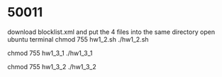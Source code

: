 # 50011
download blocklist.xml and put the 4 files into the same directory 
open ubuntu terminal 
 chmod 755 hw1_2.sh
./hw1_2.sh

chmod 755 hw1_3_1
./hw1_3_1

chmod 755 hw1_3_2
./hw1_3_2
